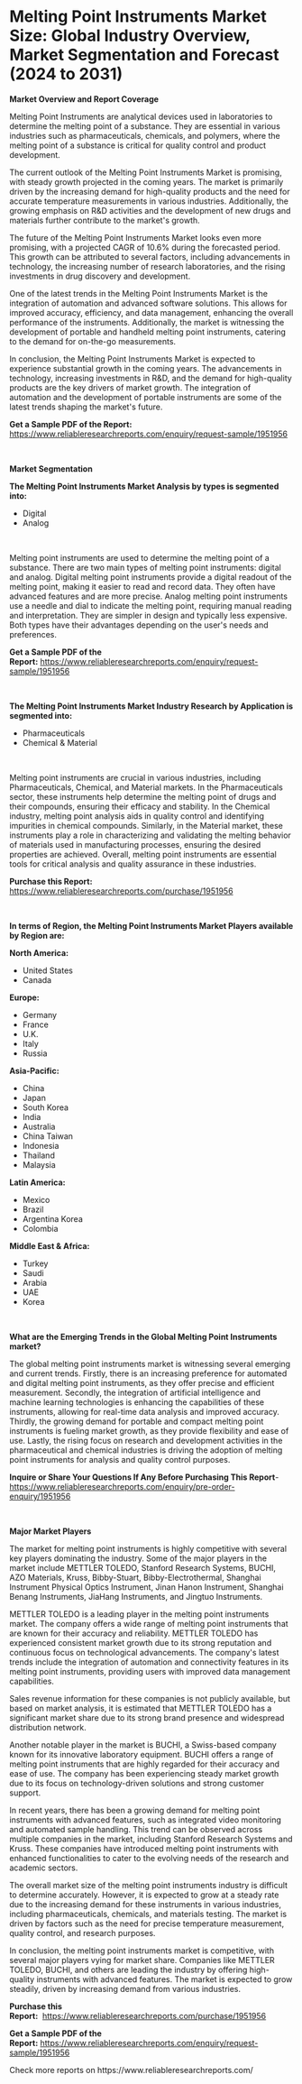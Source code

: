 <p><h1>Melting Point Instruments Market Size: Global Industry Overview, Market Segmentation and Forecast (2024 to 2031)</h1></p><p><strong>Market Overview and Report Coverage</strong></p>
<p><p>Melting Point Instruments are analytical devices used in laboratories to determine the melting point of a substance. They are essential in various industries such as pharmaceuticals, chemicals, and polymers, where the melting point of a substance is critical for quality control and product development.</p><p>The current outlook of the Melting Point Instruments Market is promising, with steady growth projected in the coming years. The market is primarily driven by the increasing demand for high-quality products and the need for accurate temperature measurements in various industries. Additionally, the growing emphasis on R&D activities and the development of new drugs and materials further contribute to the market's growth.</p><p>The future of the Melting Point Instruments Market looks even more promising, with a projected CAGR of 10.6% during the forecasted period. This growth can be attributed to several factors, including advancements in technology, the increasing number of research laboratories, and the rising investments in drug discovery and development.</p><p>One of the latest trends in the Melting Point Instruments Market is the integration of automation and advanced software solutions. This allows for improved accuracy, efficiency, and data management, enhancing the overall performance of the instruments. Additionally, the market is witnessing the development of portable and handheld melting point instruments, catering to the demand for on-the-go measurements.</p><p>In conclusion, the Melting Point Instruments Market is expected to experience substantial growth in the coming years. The advancements in technology, increasing investments in R&D, and the demand for high-quality products are the key drivers of market growth. The integration of automation and the development of portable instruments are some of the latest trends shaping the market's future.</p></p>
<p><strong>Get a Sample PDF of the Report:</strong> <a href="https://www.reliableresearchreports.com/enquiry/request-sample/1951956">https://www.reliableresearchreports.com/enquiry/request-sample/1951956</a></p>
<p>&nbsp;</p>
<p><strong>Market Segmentation</strong></p>
<p><strong>The Melting Point Instruments Market Analysis by types is segmented into:</strong></p>
<p><ul><li>Digital</li><li>Analog</li></ul></p>
<p>&nbsp;</p>
<p><p>Melting point instruments are used to determine the melting point of a substance. There are two main types of melting point instruments: digital and analog. Digital melting point instruments provide a digital readout of the melting point, making it easier to read and record data. They often have advanced features and are more precise. Analog melting point instruments use a needle and dial to indicate the melting point, requiring manual reading and interpretation. They are simpler in design and typically less expensive. Both types have their advantages depending on the user's needs and preferences.</p></p>
<p><strong>Get a Sample PDF of the Report:</strong>&nbsp;<a href="https://www.reliableresearchreports.com/enquiry/request-sample/1951956">https://www.reliableresearchreports.com/enquiry/request-sample/1951956</a></p>
<p>&nbsp;</p>
<p><strong>The Melting Point Instruments Market Industry Research by Application is segmented into:</strong></p>
<p><ul><li>Pharmaceuticals</li><li>Chemical & Material</li></ul></p>
<p>&nbsp;</p>
<p><p>Melting point instruments are crucial in various industries, including Pharmaceuticals, Chemical, and Material markets. In the Pharmaceuticals sector, these instruments help determine the melting point of drugs and their compounds, ensuring their efficacy and stability. In the Chemical industry, melting point analysis aids in quality control and identifying impurities in chemical compounds. Similarly, in the Material market, these instruments play a role in characterizing and validating the melting behavior of materials used in manufacturing processes, ensuring the desired properties are achieved. Overall, melting point instruments are essential tools for critical analysis and quality assurance in these industries.</p></p>
<p><strong>Purchase this Report:</strong>&nbsp; <a href="https://www.reliableresearchreports.com/purchase/1951956">https://www.reliableresearchreports.com/purchase/1951956</a></p>
<p>&nbsp;</p>
<p><strong>In terms of Region, the Melting Point Instruments Market Players available by Region are:</strong></p>
<p>
    <p> <strong> North America: </strong>
        <ul>
            <li>United States</li>
            <li>Canada</li>
        </ul>
        </p> 
    <p> <strong> Europe: </strong>
        <ul>
            <li>Germany</li>
            <li>France</li>
            <li>U.K.</li>
            <li>Italy</li>
            <li>Russia</li>
        </ul>
        </p> 
    <p> <strong> Asia-Pacific: </strong>
        <ul>
            <li>China</li>
            <li>Japan</li>
            <li>South Korea</li>
            <li>India</li>
            <li>Australia</li>
            <li>China Taiwan</li>
            <li>Indonesia</li>
            <li>Thailand</li>
            <li>Malaysia</li>
        </ul>
        </p> 
    <p> <strong> Latin America: </strong>
        <ul>
            <li>Mexico</li>
            <li>Brazil</li>
            <li>Argentina Korea</li>
            <li>Colombia</li>
        </ul>
        </p> 
    <p> <strong> Middle East & Africa: </strong>
        <ul>
            <li>Turkey</li>
            <li>Saudi</li>
            <li>Arabia</li>
            <li>UAE</li>
            <li>Korea</li>
        </ul>
    </p>
    </p>
<p>&nbsp;</p>
<p><strong>What are the Emerging Trends in the Global Melting Point Instruments market?</strong></p>
<p><p>The global melting point instruments market is witnessing several emerging and current trends. Firstly, there is an increasing preference for automated and digital melting point instruments, as they offer precise and efficient measurement. Secondly, the integration of artificial intelligence and machine learning technologies is enhancing the capabilities of these instruments, allowing for real-time data analysis and improved accuracy. Thirdly, the growing demand for portable and compact melting point instruments is fueling market growth, as they provide flexibility and ease of use. Lastly, the rising focus on research and development activities in the pharmaceutical and chemical industries is driving the adoption of melting point instruments for analysis and quality control purposes.</p></p>
<p><strong>Inquire or Share Your Questions If Any Before Purchasing This Report</strong>- <a href="https://www.reliableresearchreports.com/enquiry/pre-order-enquiry/1951956">https://www.reliableresearchreports.com/enquiry/pre-order-enquiry/1951956</a></p>
<p>&nbsp;</p>
<p><strong>Major Market Players</strong></p>
<p><p>The market for melting point instruments is highly competitive with several key players dominating the industry. Some of the major players in the market include METTLER TOLEDO, Stanford Research Systems, BUCHI, AZO Materials, Kruss, Bibby-Stuart, Bibby-Electrothermal, Shanghai Instrument Physical Optics Instrument, Jinan Hanon Instrument, Shanghai Benang Instruments, JiaHang Instruments, and Jingtuo Instruments.</p><p>METTLER TOLEDO is a leading player in the melting point instruments market. The company offers a wide range of melting point instruments that are known for their accuracy and reliability. METTLER TOLEDO has experienced consistent market growth due to its strong reputation and continuous focus on technological advancements. The company's latest trends include the integration of automation and connectivity features in its melting point instruments, providing users with improved data management capabilities.</p><p>Sales revenue information for these companies is not publicly available, but based on market analysis, it is estimated that METTLER TOLEDO has a significant market share due to its strong brand presence and widespread distribution network.</p><p>Another notable player in the market is BUCHI, a Swiss-based company known for its innovative laboratory equipment. BUCHI offers a range of melting point instruments that are highly regarded for their accuracy and ease of use. The company has been experiencing steady market growth due to its focus on technology-driven solutions and strong customer support.</p><p>In recent years, there has been a growing demand for melting point instruments with advanced features, such as integrated video monitoring and automated sample handling. This trend can be observed across multiple companies in the market, including Stanford Research Systems and Kruss. These companies have introduced melting point instruments with enhanced functionalities to cater to the evolving needs of the research and academic sectors.</p><p>The overall market size of the melting point instruments industry is difficult to determine accurately. However, it is expected to grow at a steady rate due to the increasing demand for these instruments in various industries, including pharmaceuticals, chemicals, and materials testing. The market is driven by factors such as the need for precise temperature measurement, quality control, and research purposes.</p><p>In conclusion, the melting point instruments market is competitive, with several major players vying for market share. Companies like METTLER TOLEDO, BUCHI, and others are leading the industry by offering high-quality instruments with advanced features. The market is expected to grow steadily, driven by increasing demand from various industries.</p></p>
<p><strong>Purchase this Report:</strong>&nbsp;&nbsp;<a href="https://www.reliableresearchreports.com/purchase/1951956">https://www.reliableresearchreports.com/purchase/1951956</a></p>
<p></p>
<p><strong>Get a Sample PDF of the Report:</strong>&nbsp;<a href="https://www.reliableresearchreports.com/enquiry/request-sample/1951956">https://www.reliableresearchreports.com/enquiry/request-sample/1951956</a></p>
<p>Check more reports on https://www.reliableresearchreports.com/</p>